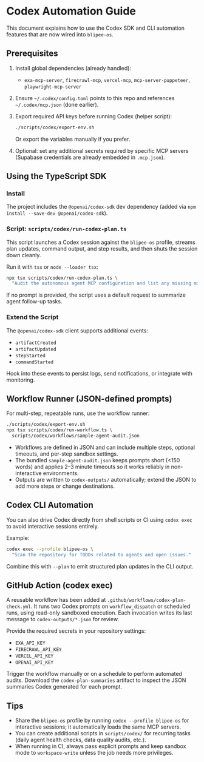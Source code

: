 # Codex Automation Guide

This document explains how to use the Codex SDK and CLI automation
features that are now wired into `blipee-os`.

## Prerequisites

1. Install global dependencies (already handled):
   - `exa-mcp-server`, `firecrawl-mcp`, `vercel-mcp`,
     `mcp-server-puppeteer`, `playwright-mcp-server`
2. Ensure `~/.codex/config.toml` points to this repo and references
   `~/.codex/mcp.json` (done earlier).
3. Export required API keys before running Codex (helper script):

   ```bash
   ./scripts/codex/export-env.sh
   ```

   Or export the variables manually if you prefer.

4. Optional: set any additional secrets required by specific MCP servers
   (Supabase credentials are already embedded in `.mcp.json`).

## Using the TypeScript SDK

### Install

The project includes the `@openai/codex-sdk` dev dependency (added via
`npm install --save-dev @openai/codex-sdk`).

### Script: `scripts/codex/run-codex-plan.ts`

This script launches a Codex session against the `blipee-os` profile,
streams plan updates, command output, and step results, and then shuts
the session down cleanly.

Run it with `tsx` or `node --loader tsx`:

```bash
npx tsx scripts/codex/run-codex-plan.ts \
  "Audit the autonomous agent MCP configuration and list any missing migrations."
```

If no prompt is provided, the script uses a default request to summarize
agent follow-up tasks.

### Extend the Script

The `@openai/codex-sdk` client supports additional events:

- `artifactCreated`
- `artifactUpdated`
- `stepStarted`
- `commandStarted`

Hook into these events to persist logs, send notifications, or integrate
with monitoring.

## Workflow Runner (JSON-defined prompts)

For multi-step, repeatable runs, use the workflow runner:

```bash
./scripts/codex/export-env.sh
npx tsx scripts/codex/run-workflow.ts \
  scripts/codex/workflows/sample-agent-audit.json
```

- Workflows are defined in JSON and can include multiple steps, optional
  timeouts, and per-step sandbox settings.
- The bundled `sample-agent-audit.json` keeps prompts short (<150 words)
  and applies 2–3 minute timeouts so it works reliably in non-interactive
  environments.
- Outputs are written to `codex-outputs/` automatically; extend the JSON
  to add more steps or change destinations.

## Codex CLI Automation

You can also drive Codex directly from shell scripts or CI using
`codex exec` to avoid interactive sessions entirely.

Example:

```bash
codex exec --profile blipee-os \
  "Scan the repository for TODOs related to agents and open issues."
```

Combine this with `--plan` to emit structured plan updates in the CLI
output.

## GitHub Action (codex exec)

A reusable workflow has been added at
`.github/workflows/codex-plan-check.yml`. It runs two Codex prompts on
`workflow_dispatch` or scheduled runs, using read-only sandboxed
execution. Each invocation writes its last message to
`codex-outputs/*.json` for review.

Provide the required secrets in your repository settings:

- `EXA_API_KEY`
- `FIRECRAWL_API_KEY`
- `VERCEL_API_KEY`
- `OPENAI_API_KEY`

Trigger the workflow manually or on a schedule to perform automated
audits. Download the `codex-plan-summaries` artifact to inspect the JSON
summaries Codex generated for each prompt.

## Tips

- Share the `blipee-os` profile by running `codex --profile blipee-os`
  for interactive sessions; it automatically loads the same MCP servers.
- You can create additional scripts in `scripts/codex/` for recurring
  tasks (daily agent health checks, data quality audits, etc.).
- When running in CI, always pass explicit prompts and keep sandbox mode
  to `workspace-write` unless the job needs more privileges.
